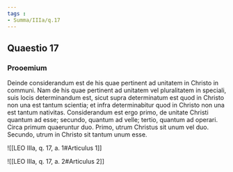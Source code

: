 ```yaml
---
tags : 
- Summa/IIIa/q.17
---
```


## Quaestio 17

### Prooemium

Deinde considerandum est de his quae pertinent ad unitatem in Christo in communi. Nam de his quae pertinent ad unitatem vel pluralitatem in speciali, suis locis determinandum est, sicut supra determinatum est quod in Christo non una est tantum scientia; et infra determinabitur quod in Christo non una est tantum nativitas. Considerandum est ergo primo, de unitate Christi quantum ad esse; secundo, quantum ad velle; tertio, quantum ad operari. Circa primum quaeruntur duo. Primo, utrum Christus sit unum vel duo. Secundo, utrum in Christo sit tantum unum esse.

![[LEO IIIa, q. 17, a. 1#Articulus 1]]

![[LEO IIIa, q. 17, a. 2#Articulus 2]]

